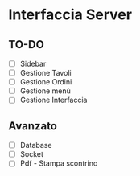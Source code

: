 # Interfaccia Server
## TO-DO
- [ ] Sidebar
- [ ] Gestione Tavoli
- [ ] Gestione Ordini
- [ ] Gestione menù
- [ ] Gestione Interfaccia

## Avanzato
- [ ] Database
- [ ] Socket
- [ ] Pdf - Stampa scontrino